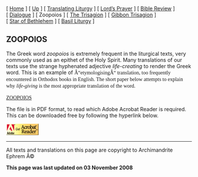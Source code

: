 \[ [Home](index.md) \] \[ [Up](obiter_scripta.md) \] \[ [Translating Liturgy](translating_liturgy.md) \] \[ [Lord’s Prayer](lord%27s_prayer.md) \] \[ [Bible Review](bible_review.md) \] \[ [Dialogue](dialogue.md) \] \[ Zoopoios \] \[ [The Trisagion](the_trisagion.md) \] \[ [Gibbon Trisagion](gibbon_trisagion.md) \] \[ [Star of Bethlehem](Star%20of%20Bethlehem.md) \] \[ [Basil Liturgy](basil_liturgy.md) \]

ZOOPOIOS
--------

The Greek word *zoopoios* is extremely frequent in the liturgical texts, very commonly used as an epithet of the Holy Spirit. Many translations of our texts use the strange hyphenated adjective *life-creating* to render the Greek word. This is an example of <span style="mso-bidi-font-size: 10.0pt; font-family: Book Antiqua; mso-fareast-font-family: Times New Roman; mso-bidi-font-family: Times New Roman; mso-ansi-language: EN-GB; mso-fareast-language: EN-US; mso-bidi-language: AR-SA">Â“etymologisingÂ“ translation, too frequently encountered in Orthodox books in English. The short paper below attempts to explain why *life-giving* is the most appropriate translation of the word.</span>

<span style="mso-bidi-font-size: 10.0pt; font-family: Book Antiqua; mso-fareast-font-family: Times New Roman; mso-bidi-font-family: Times New Roman; mso-ansi-language: EN-GB; mso-fareast-language: EN-US; mso-bidi-language: AR-SA">[ZOOPOIOS](zoopoios.pdf)</span>

The file is in PDF format, to read which Adobe Acrobat Reader is required. This can be downloaded free by following the hyperlink below.

<img src="getacro.gif" width="88" height="31" />

------------------------------------------------------------------------

All texts and translations on this page are copyright to
Archimandrite Ephrem Â©

**This page was last updated on 03 November 2008**
